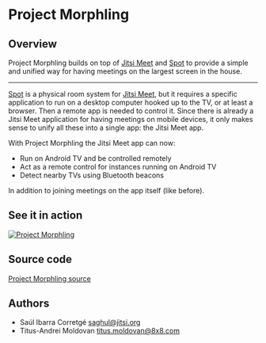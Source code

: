 # Project Morphling

## Overview

Project Morphling builds on top of [Jitsi Meet] and [Spot] to provide a simple and unified way for having meetings on the largest screen in the house.

<hr />

[Spot] is a physical room system for [Jitsi Meet], but it requires a specific application to run on a desktop computer hooked up to the TV, or at least a browser. Then a remote app is needed to control it. Since there is already a Jitsi Meet application for having meetings on mobile devices, it only makes sense to unify all these into a single app: the Jitsi Meet app.

With Project Morphling the Jitsi Meet app can now:

- Run on Android TV and be controlled remotely
- Act as a remote control for instances running on Android TV
- Detect nearby TVs using Bluetooth beacons

In addition to joining meetings on the app itself (like before).

## See it in action

[![Project Morphling](https://img.youtube.com/vi/WEkiT0V7KMA/0.jpg)](http://www.youtube.com/watch?v=WEkiT0V7KMA)

## Source code

[Project Morphling source]

## Authors

* Saúl Ibarra Corretgé <saghul@jitsi.org>
* Titus-Andrei Moldovan <titus.moldovan@8x8.com>


[Jitsi Meet]: https://github.com/jitsi/jitsi-meet
[Spot]: https://github.com/jitsi/jitsi-meet-spot
[Project Morphling source]: https://github.com/ProjectMorphling
